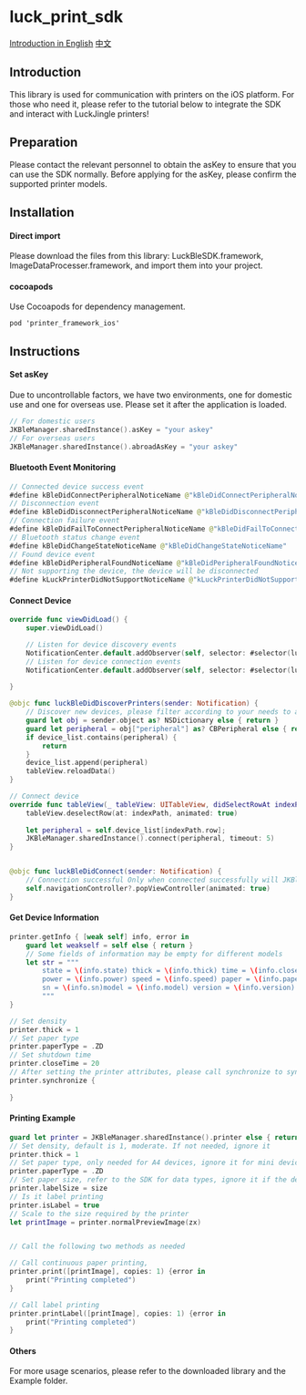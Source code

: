 # luck_print_sdk

[Introduction in English](./README.md)
[中文](./README_CN.md)

## Introduction
This library is used for communication with printers on the iOS platform. For those who need it, please refer to the tutorial below to integrate the SDK and interact with LuckJingle printers!

## Preparation
Please contact the relevant personnel to obtain the asKey to ensure that you can use the SDK normally. Before applying for the asKey, please confirm the supported printer models.

## Installation

#### Direct import
Please download the files from this library: LuckBleSDK.framework, ImageDataProcesser.framework, and import them into your project.


#### cocoapods
Use Cocoapods for dependency management.
```
pod 'printer_framework_ios'
```

## Instructions

#### Set asKey

Due to uncontrollable factors, we have two environments, one for domestic use and one for overseas use. Please set it after the application is loaded.
```swift
// For domestic users
JKBleManager.sharedInstance().asKey = "your askey"
// For overseas users
JKBleManager.sharedInstance().abroadAsKey = "your askey"
```

#### Bluetooth Event Monitoring

```swift
// Connected device success event
#define kBleDidConnectPeripheralNoticeName @"kBleDidConnectPeripheralNoticeName"
// Disconnection event
#define kBleDidDisconnectPeripheralNoticeName @"kBleDidDisconnectPeripheralNoticeName"
// Connection failure event
#define kBleDidFailToConnectPeripheralNoticeName @"kBleDidFailToConnectPeripheralNoticeName"
// Bluetooth status change event
#define kBleDidChangeStateNoticeName @"kBleDidChangeStateNoticeName"
// Found device event
#define kBleDidPeripheralFoundNoticeName @"kBleDidPeripheralFoundNoticeName"
// Not supporting the device, the device will be disconnected
#define kLuckPrinterDidNotSupportNoticeName @"kLuckPrinterDidNotSupportNoticeName"
```

#### Connect Device

```swift
override func viewDidLoad() {
    super.viewDidLoad()

    // Listen for device discovery events
    NotificationCenter.default.addObserver(self, selector: #selector(luckBleDidDiscoverPrinters(sender:)), name: NSNotification.Name.init("kBleDidPeripheralFoundNoticeName"), object: nil)
    // Listen for device connection events
    NotificationCenter.default.addObserver(self, selector: #selector(luckBleDidConnect(sender:)), name: NSNotification.Name.init("kBleDidConnectPeripheralNoticeName"), object: nil)
    
}

@objc func luckBleDidDiscoverPrinters(sender: Notification) {
    // Discover new devices, please filter according to your needs to avoid affecting the user experience due to disabled devices
    guard let obj = sender.object as? NSDictionary else { return }
    guard let peripheral = obj["peripheral"] as? CBPeripheral else { return }
    if device_list.contains(peripheral) {
        return
    }
    device_list.append(peripheral)
    tableView.reloadData()
}

// Connect device
override func tableView(_ tableView: UITableView, didSelectRowAt indexPath: IndexPath) {
    tableView.deselectRow(at: indexPath, animated: true)
    
    let peripheral = self.device_list[indexPath.row];
    JKBleManager.sharedInstance().connect(peripheral, timeout: 5)
}


@objc func luckBleDidConnect(sender: Notification) {
    // Connection successful Only when connected successfully will JKBleManager.sharedInstance().printer have a value
    self.navigationController?.popViewController(animated: true)
}
```


#### Get Device Information
```swift
printer.getInfo { [weak self] info, error in
    guard let weakself = self else { return }
    // Some fields of information may be empty for different models
    let str = """
        state = \(info.state) thick = \(info.thick) time = \(info.closeTime)
        power = \(info.power) speed = \(info.speed) paper = \(info.paperType)
        sn = \(info.sn)model = \(info.model) version = \(info.version)
        """
}

// Set density
printer.thick = 1
// Set paper type
printer.paperType = .ZD
// Set shutdown time
printer.closeTime = 20
// After setting the printer attributes, please call synchronize to sync to the printer
printer.synchronize {
                    
}
```


#### Printing Example

```swift
guard let printer = JKBleManager.sharedInstance().printer else { return }
// Set density, default is 1, moderate. If not needed, ignore it
printer.thick = 1
// Set paper type, only needed for A4 devices, ignore it for mini devices
printer.paperType = .ZD
// Set paper size, refer to the SDK for data types, ignore it if the device only supports one size
printer.labelSize = size
// Is it label printing
printer.isLabel = true
// Scale to the size required by the printer
let printImage = printer.normalPreviewImage(zx)


// Call the following two methods as needed

// Call continuous paper printing,
printer.print([printImage], copies: 1) {error in
    print("Printing completed")
}

// Call label printing
printer.printLabel([printImage], copies: 1) {error in
    print("Printing completed")
}
```

#### Others
For more usage scenarios, please refer to the downloaded library and the Example folder.

